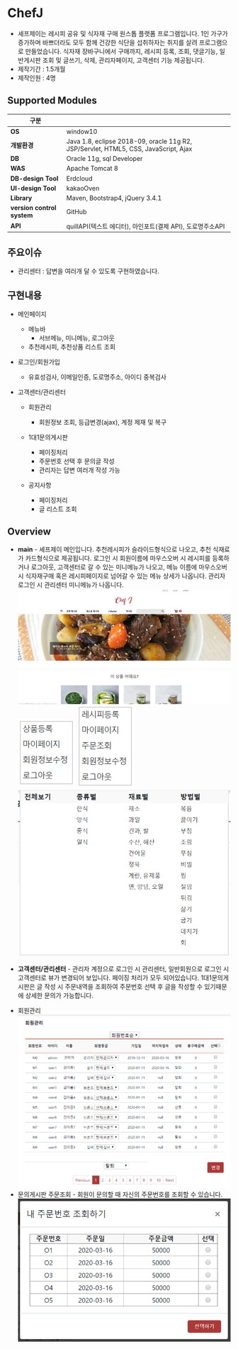 # ChefJ
* 셰프제이는 레시피 공유 및 식자재 구매 원스톱 플랫폼 프로그램입니다. 1인 가구가 증가하며 바쁘더라도 모두 함께 건강한 식단을 섭취하자는 취지를 살려 프로그램으로 만들었습니다. 식자재 장바구니에서 구매까지, 레시피 등록, 조회, 댓글기능, 일반게시판 조회 및 글쓰기, 삭제, 관리자페이지, 고객센터 기능  제공됩니다.
* 제작기간 : 1.5개월
* 제작인원 : 4명

## Supported Modules
|  <center>구분</center> |  <center></center> |
|:--------|:--------|
|**OS** | window10 |
|**개발환경** | Java 1.8, eclipse 2018-09, oracle 11g R2, JSP/Servlet, HTML5, CSS, JavaScript, Ajax |
|**DB** | Oracle 11g, sql Developer |
|**WAS** | Apache Tomcat 8 |
|**DB-design Tool** | Erdcloud |
|**UI-design Tool** | kakaoOven |
|**Library** | Maven, Bootstrap4, jQuery 3.4.1 |
|**version control system** | GitHub |
|**API** | quillAPI(텍스트 에디터), 아인포트(결제 API), 도로명주소API |

## 주요이슈
* 관리센터 : 답변을 여러개 달 수 있도록 구현하였습니다.

## 구현내용
* 메인페이지
  - 메뉴바
    + 서브메뉴, 미니메뉴, 로그아웃
  - 추천레시피, 추천상품 리스트 조회
  
* 로그인/회원가입
  - 유효성검사, 이메일인증, 도로명주소, 아이디 중복검사
  
* 고객센터/관리센터
  - 회원관리
    + 회원정보 조회, 등급변경(ajax), 계정 제재 및 복구
   
  - 1대1문의게시판
    + 페이징처리
    + 주문번호 선택 후 문의글 작성
    + 관리자는 답변 여러개 작성 가능
   
  - 공지사항
    + 페이징처리
    + 글 리스트 조회

## Overview
* **main** - 셰프제이 메인입니다. 추천레시피가 슬라이드형식으로 나오고, 추천 식재료가 카드형식으로 제공됩니다. 로그인 시 회원이름에 마우스오버 시 레시피를 등록하거나 로그아웃, 고객센터로 갈 수 있는 미니메뉴가 나오고, 메뉴 이름에 마우스오버 시 식자재구매 혹은 레시피페이지로 넘어갈 수 있는 메뉴 상세가 나옵니다. 관리자 로그인 시 관리센터 미니메뉴가 나옵니다.
  ![main](docs/images/ChefJ메인view.png)
  ![minimenu](docs/images/관리자submenuview.png)
  ![minimenu2](docs/images/회원submenuview.png)
  ![menu](docs/images/메뉴view.png)
  
* **고객센터/관리센터** - 관리자 계정으로 로그인 시 관리센터, 일반회원으로 로그인 시 고객센터로 뷰가 변경되어 보입니다. 페이징 처리가 모두 되어있습니다. 1대1문의게시판은 글 작성 시 주문내역을 조회하여 주문번호 선택 후 글을 작성할 수 있기때문에 상세한 문의가 가능합니다.
 - 회원관리
 ![schedule](docs/images/회원관리view.png)
 - 문의게시판 주문조회 - 회원이 문의할 때 자신의 주문번호를 조회할 수 있습니다.
  ![schedule](docs/images/주문조회view.png)



